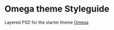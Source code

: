 Omega theme Styleguide
=========================

Layered PSD for the starter theme [Omega](http://drupal.org/project/omega)